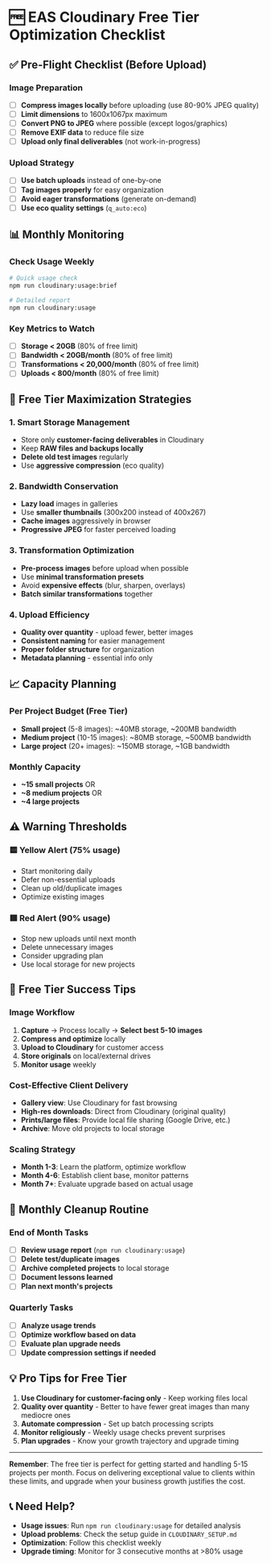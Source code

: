 # 🆓 EAS Cloudinary Free Tier Optimization Checklist

## ✅ Pre-Flight Checklist (Before Upload)

### Image Preparation
- [ ] **Compress images locally** before uploading (use 80-90% JPEG quality)
- [ ] **Limit dimensions** to 1600x1067px maximum  
- [ ] **Convert PNG to JPEG** where possible (except logos/graphics)
- [ ] **Remove EXIF data** to reduce file size
- [ ] **Upload only final deliverables** (not work-in-progress)

### Upload Strategy  
- [ ] **Use batch uploads** instead of one-by-one
- [ ] **Tag images properly** for easy organization
- [ ] **Avoid eager transformations** (generate on-demand)
- [ ] **Use eco quality settings** (`q_auto:eco`)

## 📊 Monthly Monitoring

### Check Usage Weekly
```bash
# Quick usage check
npm run cloudinary:usage:brief

# Detailed report  
npm run cloudinary:usage
```

### Key Metrics to Watch
- [ ] **Storage < 20GB** (80% of free limit)
- [ ] **Bandwidth < 20GB/month** (80% of free limit) 
- [ ] **Transformations < 20,000/month** (80% of free limit)
- [ ] **Uploads < 800/month** (80% of free limit)

## 🎯 Free Tier Maximization Strategies

### 1. **Smart Storage Management**
- Store only **customer-facing deliverables** in Cloudinary
- Keep **RAW files and backups locally**
- **Delete old test images** regularly
- Use **aggressive compression** (eco quality)

### 2. **Bandwidth Conservation**
- **Lazy load** images in galleries
- Use **smaller thumbnails** (300x200 instead of 400x267)
- **Cache images** aggressively in browser
- **Progressive JPEG** for faster perceived loading

### 3. **Transformation Optimization**
- **Pre-process images** before upload when possible
- Use **minimal transformation presets**
- Avoid **expensive effects** (blur, sharpen, overlays)
- **Batch similar transformations** together

### 4. **Upload Efficiency**
- **Quality over quantity** - upload fewer, better images
- **Consistent naming** for easier management
- **Proper folder structure** for organization
- **Metadata planning** - essential info only

## 📈 Capacity Planning

### Per Project Budget (Free Tier)
- **Small project** (5-8 images): ~40MB storage, ~200MB bandwidth
- **Medium project** (10-15 images): ~80MB storage, ~500MB bandwidth  
- **Large project** (20+ images): ~150MB storage, ~1GB bandwidth

### Monthly Capacity
- **~15 small projects** OR
- **~8 medium projects** OR  
- **~4 large projects**

## ⚠️ Warning Thresholds

### 🟨 Yellow Alert (75% usage)
- Start monitoring daily
- Defer non-essential uploads
- Clean up old/duplicate images
- Optimize existing images

### 🟥 Red Alert (90% usage)
- Stop new uploads until next month
- Delete unnecessary images
- Consider upgrading plan
- Use local storage for new projects

## 🚀 Free Tier Success Tips

### Image Workflow
1. **Capture** → Process locally → **Select best 5-10 images**
2. **Compress and optimize** locally
3. **Upload to Cloudinary** for customer access
4. **Store originals** on local/external drives
5. **Monitor usage** weekly

### Cost-Effective Client Delivery
- **Gallery view**: Use Cloudinary for fast browsing
- **High-res downloads**: Direct from Cloudinary (original quality)
- **Prints/large files**: Provide local file sharing (Google Drive, etc.)
- **Archive**: Move old projects to local storage

### Scaling Strategy
- **Month 1-3**: Learn the platform, optimize workflow
- **Month 4-6**: Establish client base, monitor patterns
- **Month 7+**: Evaluate upgrade based on actual usage

## 🔄 Monthly Cleanup Routine

### End of Month Tasks
- [ ] **Review usage report** (`npm run cloudinary:usage`)
- [ ] **Delete test/duplicate images**
- [ ] **Archive completed projects** to local storage
- [ ] **Document lessons learned**
- [ ] **Plan next month's projects**

### Quarterly Tasks  
- [ ] **Analyze usage trends**
- [ ] **Optimize workflow based on data**
- [ ] **Evaluate plan upgrade needs**
- [ ] **Update compression settings if needed**

## 💡 Pro Tips for Free Tier

1. **Use Cloudinary for customer-facing only** - Keep working files local
2. **Quality over quantity** - Better to have fewer great images than many mediocre ones  
3. **Automate compression** - Set up batch processing scripts
4. **Monitor religiously** - Weekly usage checks prevent surprises
5. **Plan upgrades** - Know your growth trajectory and upgrade timing

---

**Remember**: The free tier is perfect for getting started and handling 5-15 projects per month. Focus on delivering exceptional value to clients within these limits, and upgrade when your business growth justifies the cost.

## 📞 Need Help?

- **Usage issues**: Run `npm run cloudinary:usage` for detailed analysis
- **Upload problems**: Check the setup guide in `CLOUDINARY_SETUP.md`  
- **Optimization**: Follow this checklist weekly
- **Upgrade timing**: Monitor for 3 consecutive months at >80% usage